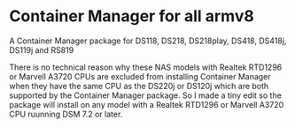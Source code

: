 # Container Manager for all armv8
A Container Manager package for DS118, DS218, DS218play, DS418, DS418j, DS119j and RS819

There is no technical reason why these NAS models with Realtek RTD1296 or Marvell A3720 CPUs are excluded from installing Container Manager when they have the same CPU as the DS220j or DS120j which are both supported by the Container Manager package. So I made a tiny edit so the package will install on any model with a Realtek RTD1296 or Marvell A3720 CPU ruunning DSM 7.2 or later.
